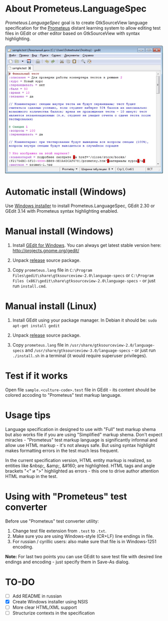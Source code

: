 # About Prometeus.LanguageSpec

*Prometeus.LanguageSpec* goal is to create GtkSourceView language specification for the [Prometeus](http://www.prometeus.ru/) distant learning system to allow editing test files in GEdit or other editor based on GtkSourceView with syntax highlighting.

![Screenshot](https://raw.githubusercontent.com/roman-yagodin/Prometeus.LanguageSpec/master/images/screenshot_01.jpg "Using Prometeus language spec in GEdit 2 for Windows")

# Automatic install (Windows)

Use [Windows installer](https://github.com/roman-yagodin/Prometeus.LanguageSpec/releases/tag/v0.3.1) to install Prometeus.LanguageSpec,  GEdit 2.30 or GEdit 3.14 with Prometeus syntax highlighting enabled.

# Manual install (Windows)

1. Install [GEdit for Windows](http://ftp.gnome.org/pub/GNOME/binaries/win32/gedit/2.30/gedit-setup-2.30.1-1.exe). You can always get latest stable version here: http://projects.gnome.org/gedit/

2. Unpack [release](https://github.com/roman-yagodin/Prometeus.LanguageSpec/releases) source package.

3. Copy `prometeus.lang` file in `C:\Program Files\gedit\share\gtksourceview-2.0\language-specs` or `C:\Program Files (x86)\gedit\share\gtksourceview-2.0\language-specs` - or just run `install.cmd`.

# Manual install (Linux)

1. Install GEdit using your package manager. In Debian it should be: `sudo apt-get install gedit` 

2. Unpack [release](https://github.com/roman-yagodin/Prometeus.LanguageSpec/releases) source package. 

3. Copy `prometeus.lang` file in `/usr/share/gtksourceview-2.0/language-specs` and `/usr/share/gtksourceview-3.0/language-specs` - or just run `./install.sh` in a terminal (it would require superuser privileges).

# Test if it works

Open file `sample.<culture-code>.test` file in GEdit - its content should be colored accoding to "Prometeus" test markup language.
 
# Usage tips

Language specification in designed to use with "Full" test markup shema but also works file if you are using "Simplified" markup shema. Don't expect miracles - "Prometeus" test markup language is significantly informal and allow use HTML markup - it's not always safe. But using syntax highlight makes formatting errors in the test much less frequent.

In the current specification version, HTML entity markup is realized, so entities like &amp;nbsp;, &amp;amp;, &amp;#160; are highlighted. HTML tags and angle brackets "<" и ">" highlighted as errors - this one to drive author attention HTML markup in the test.

# Using with "Prometeus" test converter

Before use "Prometeus" test converter utility:

1. Change test file extension from `.test` to `.txt`. 
2. Make sure you are using Windows-style (CR+LF) line endings in file. 
3. For russian / cyrillic users: also make sure that file is in Windows-1251 encoding.

**Note:** For last two points you can use GEdit to save test file with desired line endings and encoding - just specify them in Save-As dialog.

# TO-DO

- [ ] Add README in russian
- [x] Create Windows installer using NSIS
- [ ] More clear HTML/XML support
- [ ] Structurize contexts in the specification
